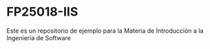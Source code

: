 # FP25018-IIS
Este es un repositorio de ejemplo para la Materia de Introducción a la Ingeniería de Software
